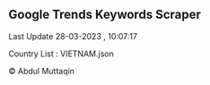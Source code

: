 

## Google Trends Keywords Scraper 
 
Last Update 28-03-2023 , 10:07:17

Country List :
VIETNAM.json



© Abdul Muttaqin 
